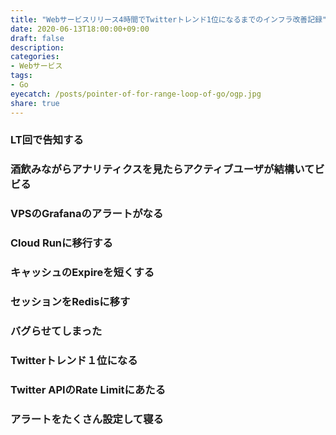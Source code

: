 ```yaml
---
title: "Webサービスリリース4時間でTwitterトレンド1位になるまでのインフラ改善記録"
date: 2020-06-13T18:00:00+09:00
draft: false
description: 
categories:
- Webサービス
tags:
- Go
eyecatch: /posts/pointer-of-for-range-loop-of-go/ogp.jpg
share: true
---
```

  


<!--more-->


### LT回で告知する

### 酒飲みながらアナリティクスを見たらアクティブユーザが結構いてビビる

### VPSのGrafanaのアラートがなる

### Cloud Runに移行する

### キャッシュのExpireを短くする

### セッションをRedisに移す

### バグらせてしまった

### Twitterトレンド１位になる

### Twitter APIのRate Limitにあたる

### アラートをたくさん設定して寝る

